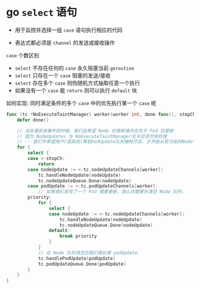 # go `select` 语句

- 用于监控并选择一组 `case` 语句执行相应的代码

- 表达式都必须是 `channel` 的发送或接收操作

`case` 个数区别

- `select` 不存在任何的 `case` 永久阻塞当前 `goroutine`
- `select` 只存在一个 `case` 阻塞的发送/接收
- `select` 存在多个 `case` 则伪随机方式抽取任意一个执⾏
- 如果没有一个 `case` 能 `return` 则可以执行 `default` 块

如何实现: 同时满足条件的多个 `case` 中的优先执行某一个 `case` 呢

```go
func (tc *NoExecuteTaintManager) worker(worker int, done func(), stopCh <-chan struct{}) {
	defer done()

	// 当处理具体事件的时候，我们会希望 Node 的更新操作优先于 Pod 的更新
	// 因为 NodeUpdates 与 NoExecuteTaintManager无关应该尽快处理
	// -- 我们不希望用户(或系统)等到PodUpdate队列被耗尽后，才开始从受污染的Node中清除pod。
	for {
		select {
		case <-stopCh:
			return
		case nodeUpdate := <-tc.nodeUpdateChannels[worker]:
			tc.handleNodeUpdate(nodeUpdate)
			tc.nodeUpdateQueue.Done(nodeUpdate)
		case podUpdate := <-tc.podUpdateChannels[worker]:
			// 如果我们发现了一个 Pod 需要更新，我么你需要先清空 Node 队列.
		priority:
			for {
				select {
				case nodeUpdate := <-tc.nodeUpdateChannels[worker]:
					tc.handleNodeUpdate(nodeUpdate)
					tc.nodeUpdateQueue.Done(nodeUpdate)
				default:
					break priority
				}
			}
			// 在 Node 队列清空后我们再处理 podUpdate.
			tc.handlePodUpdate(podUpdate)
			tc.podUpdateQueue.Done(podUpdate)
		}
	}
}
```
